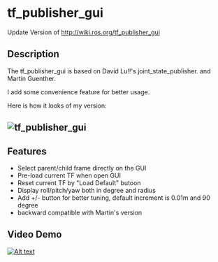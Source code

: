 # tf_publisher_gui
Update Version of http://wiki.ros.org/tf_publisher_gui

## Description

The tf_publisher_gui is based on David Lu!!'s joint_state_publisher. and Martin Guenther.

I add some convenience feature for better usage.

Here is how it looks of my version:

## <img alt="tf_publisher_gui" src="https://imgur.com/bfS1lDF">

## Features

- Select parent/child frame directly on the GUI
- Pre-load current TF when open GUI
- Reset current TF by "Load Default" butoon
- Display roll/pitch/yaw both in degree and radius
- Add +/- button for better tuning, default increment is 0.01m and 90 degree
- backward compatible with Martin's version

## Video Demo
[![Alt text](https://img.youtube.com/vi/lWdfwoMgaT8/0.jpg)](https://www.youtube.com/watch?v=lWdfwoMgaT8)


